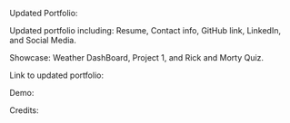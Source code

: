 Updated Portfolio:

Updated portfolio including: Resume, Contact info, GitHub link, LinkedIn, and Social Media.

Showcase: Weather DashBoard, Project 1, and Rick and Morty Quiz.

Link to updated portfolio:

Demo:

Credits:
